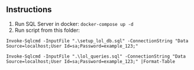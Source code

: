 ## Instructions

1. Run SQL Server in docker: `docker-compose up -d`
2. Run script from this folder: 

```
Invoke-Sqlcmd -InputFile ".\setup_lol_db.sql" -ConnectionString "Data Source=localhost;User Id=sa;Password=example_123;"
```

```
Invoke-Sqlcmd -InputFile ".\lol_queries.sql" -ConnectionString "Data Source=localhost;User Id=sa;Password=example_123;" |Format-Table
```
